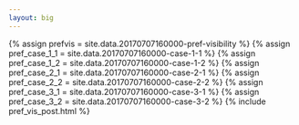 ```yaml
---
layout: big
---
```

{% assign prefvis = site.data.20170707160000-pref-visibility %}
{% assign pref_case_1_1 = site.data.20170707160000-case-1-1 %}
{% assign pref_case_1_2 = site.data.20170707160000-case-1-2 %}
{% assign pref_case_2_1 = site.data.20170707160000-case-2-1 %}
{% assign pref_case_2_2 = site.data.20170707160000-case-2-2 %}
{% assign pref_case_3_1 = site.data.20170707160000-case-3-1 %}
{% assign pref_case_3_2 = site.data.20170707160000-case-3-2 %}
{% include pref_vis_post.html %}
